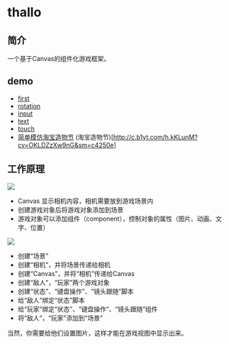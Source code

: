 # thallo

## 简介
一个基于Canvas的组件化游戏框架。

## demo

- [first](https://fanmingfei.github.io/thallo/example/first/)
- [rotation](https://fanmingfei.github.io/thallo/example/rotation/)
- [input](https://fanmingfei.github.io/thallo/example/input/)
- [text](https://fanmingfei.github.io/thallo/example/text/)
- [touch](https://fanmingfei.github.io/thallo/example/touch/)
- [简单模仿淘宝造物节](https://fanmingfei.github.io/thallo/example/tb/) (淘宝造物节)[http://c.b1yt.com/h.kKLunM?cv=OKLDZzXw9nG&sm=c4250e]

## 工作原理

![](http://p4.qhimg.com/t01aee1d92f40e1cb81.jpg)

- Canvas 显示相机内容，相机需要放到游戏场景内
- 创建游戏对象后将游戏对象添加到场景
- 游戏对象可以添加组件（component），控制对象的属性（图片、动画、文字、位置）

![](http://p3.qhimg.com/t0196cc1a97bf0dd10d.jpg)

- 创建“场景”
- 创建“相机”，并将场景传递给相机
- 创建“Canvas”，并将“相机”传递给Canvas
- 创建“敌人”，“玩家”两个游戏对象
- 创建“状态”、“键盘操作”、“镜头跟随”脚本
- 给“敌人”绑定“状态”脚本
- 给“玩家”绑定“状态”、“键盘操作”、“镜头跟随”组件
- 将“敌人”，“玩家”添加到“场景”

当然，你需要给他们设置图片，这样才能在游戏视图中显示出来。

